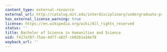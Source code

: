 ```yaml
---
content_type: external-resource
external_url: http://catalog.mit.edu/interdisciplinary/undergraduate-programs/degrees/humanities-science/
has_external_license_warning: true
license: https://en.wikipedia.org/wiki/All_rights_reserved
status: ''
title: Bachelor of Science in Humanities and Science
uid: f417a787-75ae-4d77-a02f-c68261a16e78
wayback_url: ''
---
```

